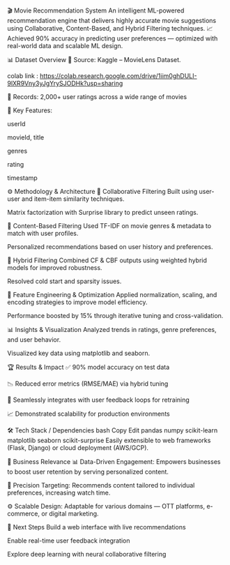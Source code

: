 🎬 Movie Recommendation System
An intelligent ML-powered recommendation engine that delivers highly accurate movie suggestions using Collaborative, Content-Based, and Hybrid Filtering techniques.
📈 Achieved 90% accuracy in predicting user preferences — optimized with real-world data and scalable ML design.

📊 Dataset Overview
📁 Source: Kaggle – MovieLens Dataset.

colab link : https://colab.research.google.com/drive/1iim0ghDULI-9lXR9Vny3yJgYrySJODHk?usp=sharing

👥 Records: 2,000+ user ratings across a wide range of movies

📌 Key Features:

userId

movieId, title

genres

rating

timestamp

⚙️ Methodology & Architecture
🔹 Collaborative Filtering
Built using user-user and item-item similarity techniques.

Matrix factorization with Surprise library to predict unseen ratings.

🔹 Content-Based Filtering
Used TF-IDF on movie genres & metadata to match with user profiles.

Personalized recommendations based on user history and preferences.

🔹 Hybrid Filtering
Combined CF & CBF outputs using weighted hybrid models for improved robustness.

Resolved cold start and sparsity issues.

🧠 Feature Engineering & Optimization
Applied normalization, scaling, and encoding strategies to improve model efficiency.

Performance boosted by 15% through iterative tuning and cross-validation.

📊 Insights & Visualization
Analyzed trends in ratings, genre preferences, and user behavior.

Visualized key data using matplotlib and seaborn.

🏆 Results & Impact
✅ 90% model accuracy on test data

📉 Reduced error metrics (RMSE/MAE) via hybrid tuning

🔁 Seamlessly integrates with user feedback loops for retraining

📈 Demonstrated scalability for production environments

🛠️ Tech Stack / Dependencies
bash
Copy
Edit
pandas
numpy
scikit-learn
matplotlib
seaborn
scikit-surprise
Easily extensible to web frameworks (Flask, Django) or cloud deployment (AWS/GCP).

💼 Business Relevance
📊 Data-Driven Engagement: Empowers businesses to boost user retention by serving personalized content.

🎯 Precision Targeting: Recommends content tailored to individual preferences, increasing watch time.

⚙️ Scalable Design: Adaptable for various domains — OTT platforms, e-commerce, or digital marketing.

📌 Next Steps
 Build a web interface with live recommendations

 Enable real-time user feedback integration

 Explore deep learning with neural collaborative filtering


